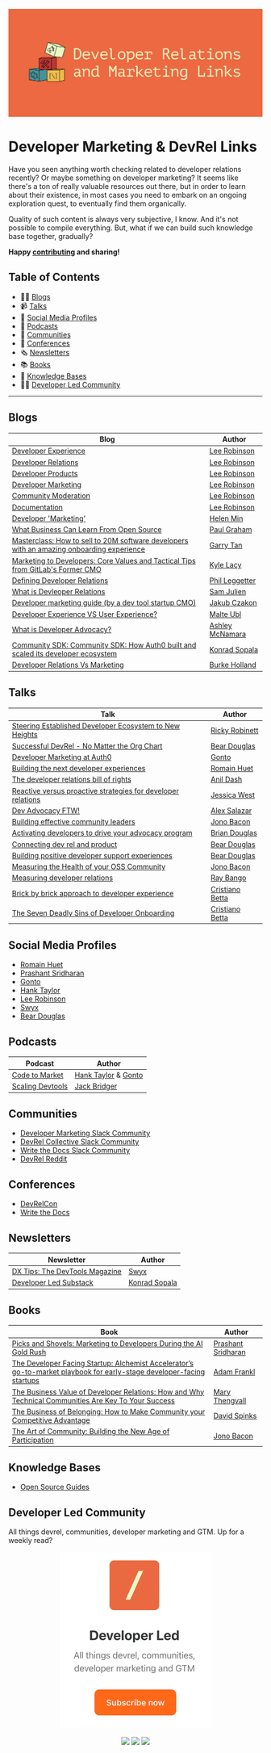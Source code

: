 <p align="center">
	<a href="https://developerled.substack.com/"><img src="/assets/ReadmeBanner.png" alt=""></a>
</p>

# Developer Marketing & DevRel Links

Have you seen anything worth checking related to developer relations recently? Or maybe something on developer marketing? It seems like there's a ton of really valuable resources out there, but in order to learn about their existence, in most cases you need to embark on an ongoing exploration quest, to eventually find them organically.

Quality of such content is always very subjective, I know. And it's not possible to compile everything. But, what if we can build such knowledge base together, gradually?

**Happy [contributing](https://github.com/developer-led/links?tab=contributing-ov-file) and sharing!**

## Table of Contents

* ✍🏽 [Blogs](#articles)
* 📹 [Talks](#talks)
* 🐥 [Social Media Profiles](#social-media-profiles) 
* 🎤 [Podcasts](#podcasts) 
* 🤼 [Communities](#communities) 
* 🤩 [Conferences](#conferences) 
* 🗞️ [Newsletters](#newsletters) 
* 📚 [Books](#books) 
* 🧠 [Knowledge Bases](#knowledge-bases)
* 👨‍💻 [Developer Led Community](#developer-led-community)
---------------------------------------------------------

## Blogs

| Blog        | Author      |
| ----------- | ----------- |
| [Developer Experience](https://leerob.com/dx)| [Lee Robinson](https://x.com/leerob) | 
| [Developer Relations](https://leerob.com/devrel)| [Lee Robinson](https://x.com/leerob) | 
| [Developer Products](https://leerob.com/devtools)| [Lee Robinson](https://x.com/leerob) | 
| [Developer Marketing](https://leerob.com/developer-marketing)| [Lee Robinson](https://x.com/leerob) | 
| [Community Moderation](https://leerob.com/moderation)| [Lee Robinson](https://x.com/leerob) | 
| [Documentation](https://leerob.com/docs)| [Lee Robinson](https://x.com/leerob) | 
| [Developer 'Marketing'](https://www.helenmin.com/blog/marketing-to-developers) | [Helen Min](https://x.com/helen_min) |
| [What Business Can Learn From Open Source](https://www.paulgraham.com/opensource.html)| [Paul Graham](https://x.com/paulg) | 
| [Masterclass: How to sell to 20M software developers with an amazing onboarding experience](https://blog.garrytan.com/masterclass-with-algolia-how-to-capture-the-heart-of-20m-software-developers)| [Garry Tan](https://x.com/garrytan) | 
| [Marketing to Developers: Core Values and Tactical Tips from GitLab's Former CMO](https://openviewpartners.com/blog/marketing-to-developers/) | [Kyle Lacy](https://x.com/kyleplacy) | 
| [Defining Developer Relations](https://www.leggetter.co.uk/2016/02/03/defining-developer-relations.html)  | [Phil Leggetter](https://x.com/leggetter) | 
| [What is Devleoper Relations](https://www.samjulien.com/what-is-developer-relations/) | [Sam Julien](https://x.com/samjulien) | 
| [Developer marketing guide (by a dev tool startup CMO)](https://www.markepear.dev/blog/developer-marketing-guide) | [Jakub Czakon](https://www.linkedin.com/in/jakub-czakon/) | 
| [Developer Experience VS User Experience?](https://medium.com/@cramforce/developer-experience-and-user-experience-c4004354b32a)  | [Malte Ubl](https://x.com/cramforce) | 
| [What is Developer Advocacy?](https://medium.com/@ashleymcnamara/what-is-developer-advocacy-3a92442b627c) | [Ashley McNamara](https://x.com/ashleymcnamara) | 
| [Community SDK: Community SDK: How Auth0 built and scaled its developer ecosystem](https://developerled.substack.com/p/community-sdk-how-auth0-build-and) | [Konrad Sopala](https://x.com/yoimkonrad) | 
| [Developer Relations Vs Marketing](https://medium.com/the-devrel-salon/developer-relations-vs-marketing-1323dba7ea78) | [Burke Holland](https://x.com/burkeholland) | 

## Talks

| Talk       | Author      |
| ----------- | ----------- |
| [Steering Established Developer Ecosystem to New Heights](https://www.youtube.com/watch?v=XGC37qIdBcU&t=12s) | [Ricky Robinett](https://www.linkedin.com/in/rickyrobinett/) |
| [Successful DevRel - No Matter the Org Chart](https://www.youtube.com/watch?v=Rd-_Au7igJ8) | [Bear Douglas](https://x.com/beardigsit) | 
| [Developer Marketing at Auth0](https://www.youtube.com/watch?v=_mfkJI-jahg) | [Gonto](https://x.com/mgonto) | 
| [Building the next developer experiences](https://www.youtube.com/watch?v=v03CKxhol8Q&t=29s) | [Romain Huet](https://x.com/romainhuet) | 
| [The developer relations bill of rights](https://www.youtube.com/watch?v=wQOByc0DGW4)  | [Anil Dash](https://www.linkedin.com/in/anildash/) | 
| [Reactive versus proactive strategies for developer relations](https://www.youtube.com/watch?v=zRvruORDsiw) | [Jessica West](https://x.com/jessicaewest) | 
| [Dev Advocacy FTW!](https://www.youtube.com/watch?v=SF3HWiUTJfM)  | [Alex Salazar](https://www.linkedin.com/in/alexsalazar/) | 
| [Building effective community leaders](https://www.youtube.com/watch?v=PHHt1I0x8VM)  | [Jono Bacon](https://x.com/jonobacon) | 
| [Activating developers to drive your advocacy program](https://www.youtube.com/watch?v=xUbUV46DZEM&t=986s)  | [Brian Douglas](https://x.com/bdougieYO) | 
| [Connecting dev rel and product](https://www.youtube.com/watch?v=XJhwhC3bwkw) | [Bear Douglas](https://x.com/beardigsit) | 
| [Building positive developer support experiences](https://www.youtube.com/watch?v=EWI8jMlT_Vc) | [Bear Douglas](https://x.com/beardigsit) | 
| [Measuring the Health of your OSS Community](https://www.youtube.com/watch?v=2e4WSZtzsKI)  | [Jono Bacon](https://x.com/jonobacon) | 
| [Measuring developer relations](https://www.youtube.com/watch?v=NRTUA0cSMnQ)  | [Ray Bango](https://www.linkedin.com/in/reybango/) |  
| [Brick by brick approach to developer experience](https://www.youtube.com/watch?v=5Frzvrq52fs)  | [Cristiano Betta](https://www.linkedin.com/in/cbetta/) | 
| [The Seven Deadly Sins of Developer Onboarding](https://www.youtube.com/watch?v=G6QsYtjVJbY)  | [Cristiano Betta](https://www.linkedin.com/in/cbetta/)  | 

## Social Media Profiles

* [Romain Huet](https://x.com/romainhuet)
* [Prashant Sridharan](https://www.linkedin.com/in/prashantsridharan/)
* [Gonto](https://x.com/mgonto)
* [Hank Taylor](https://x.com/theHankTaylor)
* [Lee Robinson](https://x.com/leerob)
* [Swyx](https://x.com/swyx)
* [Bear Douglas](https://x.com/beardigsit)

## Podcasts

| Podcast                                                 | Author                                                                     |
| ------------------------------------------------------- | -------------------------------------------------------------------------- |
| [Code to Market](https://codetomarket.fm/)              | [Hank Taylor](https://x.com/theHankTaylor) & [Gonto](https://x.com/mgonto) |
| [Scaling Devtools](https://scalingdevtools.com/podcast) | [Jack Bridger](https://x.com/jacksbridger)                                 |

## Communities

* [Developer Marketing Slack Community](https://marketingto.dev/)
* [DevRel Collective Slack Community](https://devrelcollective.fun/) 
* [Write the Docs Slack Community](https://www.writethedocs.org/slack/)
* [DevRel Reddit](https://www.reddit.com/r/devrel/)

## Conferences

* [DevRelCon](https://developerrelations.com/devrelcon/) 
* [Write the Docs](http://www.writethedocs.org/) 

## Newsletters

| Newsletter                                                   | Author                                    |
| ------------------------------------------------------------ | ------------------------------------------|
| [DX Tips: The DevTools Magazine](https://dx.tips/)           | [Swyx](https://x.com/swyx)                |
| [Developer Led Substack](https://developerled.substack.com/) | [Konrad Sopala](https://x.com/yoimkonrad) |

## Books

| Book                                                         | Author                                    |
| ------------------------------------------------------------ | ------------------------------------------|
| [Picks and Shovels: Marketing to Developers During the AI Gold Rush](https://www.amazon.com/Picks-Shovels-Marketing-Developers-During/dp/B0FMVLZRK9) | [Prashant Sridharan](https://www.linkedin.com/in/prashantsridharan/)                |
| [The Developer Facing Startup: Alchemist Accelerator’s go-to-market playbook for early-stage developer-facing startups](https://www.amazon.com/Developer-Facing-Startup-market-developer-facing/dp/B0D4KGHQML) | [Adam Frankl](https://www.linkedin.com/in/adamfrankl/) |
| [The Business Value of Developer Relations: How and Why Technical Communities Are Key To Your Success](https://www.amazon.com/dp/1484237471) | [Mary Thengvall](https://www.linkedin.com/in/marythengvall/) |
| [The Business of Belonging: How to Make Community your Competitive Advantage](https://www.amazon.com/dp/1119766125) | [David Spinks](https://www.linkedin.com/in/davidspinks/) | 
| [The Art of Community: Building the New Age of Participation](https://www.amazon.com/dp/1449312063) | [Jono Bacon](https://www.linkedin.com/in/jonobacon/)| 

## Knowledge Bases

* [Open Source Guides](https://opensource.guide/) 

## Developer Led Community

All things devrel, communities, developer marketing and GTM. Up for a weekly read?

<p align="center">
	<a href="https://developerled.substack.com/"><img src="/assets/SubstackSubscribe.png" alt=""></a>
</p>

<p align="center">
	<a href="https://www.linkedin.com/company/developerled/"><img src="https://img.shields.io/static/v1?&color=000000&style=flat&logoColor=white&label=&message=LinkedIn&logo=linkedin" /></a>
	<a href="https://x.com/developerled"><img src="https://img.shields.io/static/v1?&color=000000&style=flat&logoColor=white&label=&message=Twitter&logo=twitter" /></a>
	<a href="https://developerled.substack.com/"><img src="https://img.shields.io/static/v1?&color=000000&style=flat&logoColor=white&label=&message=Substack" /></a>
</p>
